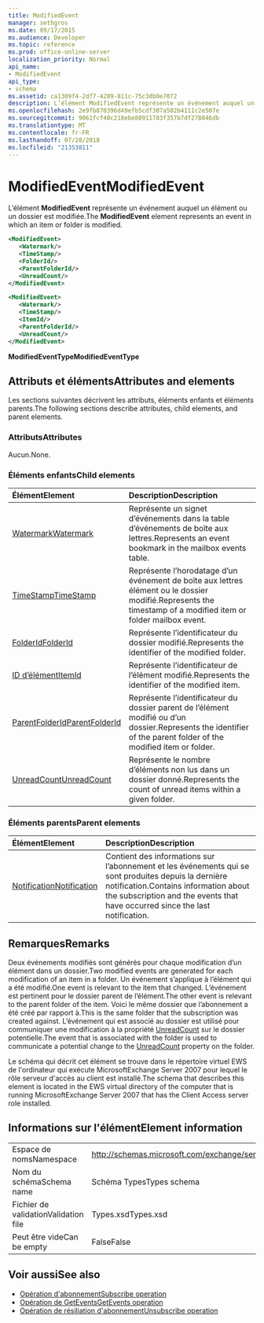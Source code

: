 ```yaml
---
title: ModifiedEvent
manager: sethgros
ms.date: 09/17/2015
ms.audience: Developer
ms.topic: reference
ms.prod: office-online-server
localization_priority: Normal
api_name:
- ModifiedEvent
api_type:
- schema
ms.assetid: ca1309f4-2df7-4289-811c-75c3db0e7072
description: L’élément ModifiedEvent représente un événement auquel un élément ou un dossier est modifiée.
ms.openlocfilehash: 2e9fb870396d49efb5cdf307a502b4111c2e507e
ms.sourcegitcommit: 9061fcf40c218ebe88911783f357b7df278846db
ms.translationtype: MT
ms.contentlocale: fr-FR
ms.lasthandoff: 07/28/2018
ms.locfileid: "21353811"
---
```

# <a name="modifiedevent"></a><span data-ttu-id="3ff63-103">ModifiedEvent</span><span class="sxs-lookup"><span data-stu-id="3ff63-103">ModifiedEvent</span></span>

<span data-ttu-id="3ff63-104">L’élément **ModifiedEvent** représente un événement auquel un élément ou un dossier est modifiée.</span><span class="sxs-lookup"><span data-stu-id="3ff63-104">The **ModifiedEvent** element represents an event in which an item or folder is modified.</span></span> 
  
```xml
<ModifiedEvent>
   <Watermark/>
   <TimeStamp/>
   <FolderId/>
   <ParentFolderId/>
   <UnreadCount/>
</ModifiedEvent>
```

```xml
<ModifiedEvent>
   <Watermark/>
   <TimeStamp/>
   <ItemId/> 
   <ParentFolderId/>
   <UnreadCount/>
</ModifiedEvent>
```

<span data-ttu-id="3ff63-105">**ModifiedEventType**</span><span class="sxs-lookup"><span data-stu-id="3ff63-105">**ModifiedEventType**</span></span>

## <a name="attributes-and-elements"></a><span data-ttu-id="3ff63-106">Attributs et éléments</span><span class="sxs-lookup"><span data-stu-id="3ff63-106">Attributes and elements</span></span>

<span data-ttu-id="3ff63-107">Les sections suivantes décrivent les attributs, éléments enfants et éléments parents.</span><span class="sxs-lookup"><span data-stu-id="3ff63-107">The following sections describe attributes, child elements, and parent elements.</span></span>
  
### <a name="attributes"></a><span data-ttu-id="3ff63-108">Attributs</span><span class="sxs-lookup"><span data-stu-id="3ff63-108">Attributes</span></span>

<span data-ttu-id="3ff63-109">Aucun.</span><span class="sxs-lookup"><span data-stu-id="3ff63-109">None.</span></span>
  
### <a name="child-elements"></a><span data-ttu-id="3ff63-110">Éléments enfants</span><span class="sxs-lookup"><span data-stu-id="3ff63-110">Child elements</span></span>

|<span data-ttu-id="3ff63-111">**Élément**</span><span class="sxs-lookup"><span data-stu-id="3ff63-111">**Element**</span></span>|<span data-ttu-id="3ff63-112">**Description**</span><span class="sxs-lookup"><span data-stu-id="3ff63-112">**Description**</span></span>|
|:-----|:-----|
|[<span data-ttu-id="3ff63-113">Watermark</span><span class="sxs-lookup"><span data-stu-id="3ff63-113">Watermark</span></span>](watermark.md) <br/> |<span data-ttu-id="3ff63-114">Représente un signet d’événements dans la table d’événements de boîte aux lettres.</span><span class="sxs-lookup"><span data-stu-id="3ff63-114">Represents an event bookmark in the mailbox events table.</span></span>  <br/> |
|[<span data-ttu-id="3ff63-115">TimeStamp</span><span class="sxs-lookup"><span data-stu-id="3ff63-115">TimeStamp</span></span>](timestamp.md) <br/> |<span data-ttu-id="3ff63-116">Représente l’horodatage d’un événement de boîte aux lettres élément ou le dossier modifié.</span><span class="sxs-lookup"><span data-stu-id="3ff63-116">Represents the timestamp of a modified item or folder mailbox event.</span></span>  <br/> |
|[<span data-ttu-id="3ff63-117">FolderId</span><span class="sxs-lookup"><span data-stu-id="3ff63-117">FolderId</span></span>](folderid.md) <br/> |<span data-ttu-id="3ff63-118">Représente l’identificateur du dossier modifié.</span><span class="sxs-lookup"><span data-stu-id="3ff63-118">Represents the identifier of the modified folder.</span></span>  <br/> |
|[<span data-ttu-id="3ff63-119">ID d’élément</span><span class="sxs-lookup"><span data-stu-id="3ff63-119">ItemId</span></span>](itemid.md) <br/> |<span data-ttu-id="3ff63-120">Représente l’identificateur de l’élément modifié.</span><span class="sxs-lookup"><span data-stu-id="3ff63-120">Represents the identifier of the modified item.</span></span>  <br/> |
|[<span data-ttu-id="3ff63-121">ParentFolderId</span><span class="sxs-lookup"><span data-stu-id="3ff63-121">ParentFolderId</span></span>](parentfolderid.md) <br/> |<span data-ttu-id="3ff63-122">Représente l’identificateur du dossier parent de l’élément modifié ou d’un dossier.</span><span class="sxs-lookup"><span data-stu-id="3ff63-122">Represents the identifier of the parent folder of the modified item or folder.</span></span>  <br/> |
|[<span data-ttu-id="3ff63-123">UnreadCount</span><span class="sxs-lookup"><span data-stu-id="3ff63-123">UnreadCount</span></span>](unreadcount.md) <br/> |<span data-ttu-id="3ff63-124">Représente le nombre d’éléments non lus dans un dossier donné.</span><span class="sxs-lookup"><span data-stu-id="3ff63-124">Represents the count of unread items within a given folder.</span></span>  <br/> |
   
### <a name="parent-elements"></a><span data-ttu-id="3ff63-125">Éléments parents</span><span class="sxs-lookup"><span data-stu-id="3ff63-125">Parent elements</span></span>

|<span data-ttu-id="3ff63-126">**Élément**</span><span class="sxs-lookup"><span data-stu-id="3ff63-126">**Element**</span></span>|<span data-ttu-id="3ff63-127">**Description**</span><span class="sxs-lookup"><span data-stu-id="3ff63-127">**Description**</span></span>|
|:-----|:-----|
|[<span data-ttu-id="3ff63-128">Notification</span><span class="sxs-lookup"><span data-stu-id="3ff63-128">Notification</span></span>](notification-ex15websvcsotherref.md) <br/> |<span data-ttu-id="3ff63-129">Contient des informations sur l’abonnement et les événements qui se sont produites depuis la dernière notification.</span><span class="sxs-lookup"><span data-stu-id="3ff63-129">Contains information about the subscription and the events that have occurred since the last notification.</span></span>  <br/> |
   
## <a name="remarks"></a><span data-ttu-id="3ff63-130">Remarques</span><span class="sxs-lookup"><span data-stu-id="3ff63-130">Remarks</span></span>

<span data-ttu-id="3ff63-131">Deux événements modifiés sont générés pour chaque modification d’un élément dans un dossier.</span><span class="sxs-lookup"><span data-stu-id="3ff63-131">Two modified events are generated for each modification of an item in a folder.</span></span> <span data-ttu-id="3ff63-132">Un événement s’applique à l’élément qui a été modifié.</span><span class="sxs-lookup"><span data-stu-id="3ff63-132">One event is relevant to the item that changed.</span></span> <span data-ttu-id="3ff63-133">L’événement est pertinent pour le dossier parent de l’élément.</span><span class="sxs-lookup"><span data-stu-id="3ff63-133">The other event is relevant to the parent folder of the item.</span></span> <span data-ttu-id="3ff63-134">Voici le même dossier que l’abonnement a été créé par rapport à.</span><span class="sxs-lookup"><span data-stu-id="3ff63-134">This is the same folder that the subscription was created against.</span></span> <span data-ttu-id="3ff63-135">L’événement qui est associé au dossier est utilisé pour communiquer une modification à la propriété [UnreadCount](unreadcount.md) sur le dossier potentielle.</span><span class="sxs-lookup"><span data-stu-id="3ff63-135">The event that is associated with the folder is used to communicate a potential change to the [UnreadCount](unreadcount.md) property on the folder.</span></span> 
  
<span data-ttu-id="3ff63-136">Le schéma qui décrit cet élément se trouve dans le répertoire virtuel EWS de l'ordinateur qui exécute MicrosoftExchange Server 2007 pour lequel le rôle serveur d'accès au client est installé.</span><span class="sxs-lookup"><span data-stu-id="3ff63-136">The schema that describes this element is located in the EWS virtual directory of the computer that is running MicrosoftExchange Server 2007 that has the Client Access server role installed.</span></span>
  
## <a name="element-information"></a><span data-ttu-id="3ff63-137">Informations sur l'élément</span><span class="sxs-lookup"><span data-stu-id="3ff63-137">Element information</span></span>

|||
|:-----|:-----|
|<span data-ttu-id="3ff63-138">Espace de noms</span><span class="sxs-lookup"><span data-stu-id="3ff63-138">Namespace</span></span>  <br/> |http://schemas.microsoft.com/exchange/services/2006/types  <br/> |
|<span data-ttu-id="3ff63-139">Nom du schéma</span><span class="sxs-lookup"><span data-stu-id="3ff63-139">Schema name</span></span>  <br/> |<span data-ttu-id="3ff63-140">Schéma Types</span><span class="sxs-lookup"><span data-stu-id="3ff63-140">Types schema</span></span>  <br/> |
|<span data-ttu-id="3ff63-141">Fichier de validation</span><span class="sxs-lookup"><span data-stu-id="3ff63-141">Validation file</span></span>  <br/> |<span data-ttu-id="3ff63-142">Types.xsd</span><span class="sxs-lookup"><span data-stu-id="3ff63-142">Types.xsd</span></span>  <br/> |
|<span data-ttu-id="3ff63-143">Peut être vide</span><span class="sxs-lookup"><span data-stu-id="3ff63-143">Can be empty</span></span>  <br/> |<span data-ttu-id="3ff63-144">False</span><span class="sxs-lookup"><span data-stu-id="3ff63-144">False</span></span>  <br/> |
   
## <a name="see-also"></a><span data-ttu-id="3ff63-145">Voir aussi</span><span class="sxs-lookup"><span data-stu-id="3ff63-145">See also</span></span>

- [<span data-ttu-id="3ff63-146">Opération d'abonnement</span><span class="sxs-lookup"><span data-stu-id="3ff63-146">Subscribe operation</span></span>](subscribe-operation.md)  
- [<span data-ttu-id="3ff63-147">Opération de GetEvents</span><span class="sxs-lookup"><span data-stu-id="3ff63-147">GetEvents operation</span></span>](getevents-operation.md)  
- [<span data-ttu-id="3ff63-148">Opération de résiliation d'abonnement</span><span class="sxs-lookup"><span data-stu-id="3ff63-148">Unsubscribe operation</span></span>](unsubscribe-operation.md)

